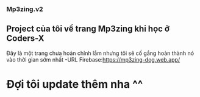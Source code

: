 ### Mp3zing.v2
## Project của tôi về trang Mp3zing khi học ở Coders-X
Đây là một trang chưa hoản chỉnh lắm nhưng tôi sẽ cố gắng hoàn thành nó vào thời gian sớm nhất
-URL Firebase:https://mp3zing-dog.web.app/
# Đợi tôi update thêm nha ^^
